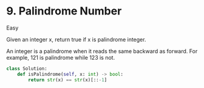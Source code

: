 # 9. Palindrome Number

Easy

Given an integer x, return true if x is palindrome integer.

An integer is a palindrome when it reads the same backward as forward. For
example, 121 is palindrome while 123 is not.

```python
class Solution:
    def isPalindrome(self, x: int) -> bool:
        return str(x) == str(x)[::-1]
```
